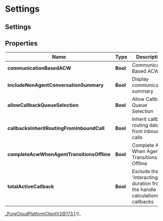 # Settings

## Settings

## Properties

|Name | Type | Description | Notes|
|------------ | ------------- | ------------- | -------------|
| **communicationBasedACW** | **Bool** | Communication Based ACW | [optional] |
| **includeNonAgentConversationSummary** | **Bool** | Display communication summary | [optional] |
| **allowCallbackQueueSelection** | **Bool** | Allow Callback Queue Selection | [optional] |
| **callbacksInheritRoutingFromInboundCall** | **Bool** | Inherit callback routing data from inbound calls | [optional] |
| **completeAcwWhenAgentTransitionsOffline** | **Bool** | Complete ACW When Agent Transitions Offline | [optional] |
| **totalActiveCallback** | **Bool** | Exclude the &#39;interacting&#39; duration from the handle calculations of callbacks | [optional] |



_PureCloudPlatformClientV2@173.1.0_
